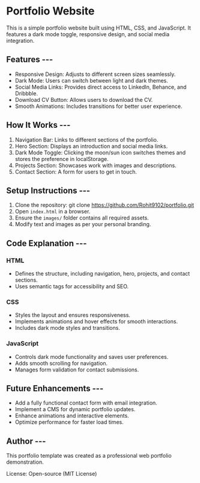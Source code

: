 # Portfolio Website

This is a simple portfolio website built using HTML, CSS, and JavaScript. It features a dark mode toggle, responsive design, and social media integration.

## Features ---

- Responsive Design: Adjusts to different screen sizes seamlessly.
- Dark Mode: Users can switch between light and dark themes.
- Social Media Links: Provides direct access to LinkedIn, Behance, and Dribbble.
- Download CV Button: Allows users to download the CV.
- Smooth Animations: Includes transitions for better user experience.

## How It Works ---

1. Navigation Bar: Links to different sections of the portfolio.
2. Hero Section: Displays an introduction and social media links.
3. Dark Mode Toggle: Clicking the moon/sun icon switches themes and stores the preference in localStorage.
4. Projects Section: Showcases work with images and descriptions.
5. Contact Section: A form for users to get in touch.



## Setup Instructions ---

1. Clone the repository:
   git clone https://github.com/Rohit9102/portfolio.git
2. Open `index.html` in a browser.
3. Ensure the `images/` folder contains all required assets.
4. Modify text and images as per your personal branding.

## Code Explanation ---

### HTML
- Defines the structure, including navigation, hero, projects, and contact sections.
- Uses semantic tags for accessibility and SEO.

### CSS
- Styles the layout and ensures responsiveness.
- Implements animations and hover effects for smooth interactions.
- Includes dark mode styles and transitions.

### JavaScript
- Controls dark mode functionality and saves user preferences.
- Adds smooth scrolling for navigation.
- Manages form validation for contact submissions.

## Future Enhancements ---
- Add a fully functional contact form with email integration.
- Implement a CMS for dynamic portfolio updates.
- Enhance animations and interactive elements.
- Optimize performance for faster load times.

## Author ---

This portfolio template was created as a professional web portfolio demonstration.

License: Open-source (MIT License)


